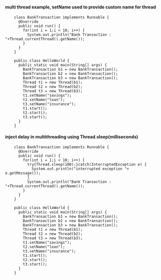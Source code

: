 
#### multi thread example, setName used to provide custom name for thread

        class BankTransaction implements Runnable {
          @Override
          public void run() {
            for(int i = 1;i < 10; i++) {
              System.out.println("Bank Transaction : "+Thread.currentThread().getName());
            }
          }
        }

        public class HelloWorld {
          public static void main(String[] args) {
            BankTransaction b1 = new BankTransaction();
            BankTransaction b2 = new BankTransaction();
            BankTransaction b3 = new BankTransaction();
            Thread t1 = new Thread(b1);
            Thread t2 = new Thread(b2);
            Thread t3 = new Thread(b3);
            t1.setName("savings");
            t2.setName("loan");
            t3.setName("insurance");
            t1.start();
            t2.start();
            t3.start();
          }
        }


#### inject delay in multithreading using Thread.sleep(milliseconds)

        class BankTransaction implements Runnable {
          @Override
          public void run() {
            for(int i = 1;i < 10; i++) {
              try{Thread.sleep(100);}catch(InterruptedException e) {
                System.out.println("interrupted exception "+ e.getMessage());
              }
              System.out.println("Bank Transaction : "+Thread.currentThread().getName());
            }
          }
        }

        public class HelloWorld {
          public static void main(String[] args) {
            BankTransaction b1 = new BankTransaction();
            BankTransaction b2 = new BankTransaction();
            BankTransaction b3 = new BankTransaction();
            Thread t1 = new Thread(b1);
            Thread t2 = new Thread(b2);
            Thread t3 = new Thread(b3);
            t1.setName("savings");
            t2.setName("loan");
            t3.setName("insurance");
            t1.start();
            t2.start();
            t3.start();
          }
        }
